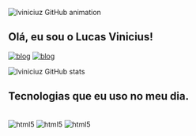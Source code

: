 ![lviniciuz GitHub animation](https://i.pinimg.com/originals/83/b8/09/83b809857acd41a7bad4935b4734f9fc.gif)

## Olá, eu sou o Lucas Vinicius! 

[![blog](https://img.shields.io/badge/Instagram-E4405F?style=for-the-badge&logo=instagram&logoColor=white)](https://www.instagram.com/l.viniciuz/)
[![blog](https://img.shields.io/badge/LinkedIn-0077B5?style=for-the-badge&logo=linkedin&logoColor=white)](https://www.linkedin.com/in/lucas-vinicius-a58431301/)




![lviniciuz GitHub stats](https://github-readme-stats.vercel.app/api?username=lviniciuz&show_icons=true&theme=radical)

## Tecnologias que eu uso no meu dia.
<div style="display: inline-block"><br/>
    <img align="center" alt="html5" src="https://img.shields.io/badge/HTML5-E34F26?style=for-the-badge&logo=html5&logoColor=white"/>
<img align="center" alt="html5" src="https://img.shields.io/badge/CSS-239120?&style=for-the-badge&logo=css3&logoColor=white"/>
<img align="center" alt="html5" src="https://img.shields.io/badge/Python-3776AB?style=for-the-badge&logo=python&logoColor=white"/>





</div> 

